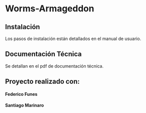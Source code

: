 # Worms-Armageddon

## Instalación
Los pasos de instalación están detallados en el manual de usuario.

## Documentación Técnica
Se detallan en el pdf de documentación técnica.

## Proyecto realizado con:
  #### Federico Funes
  #### Santiago Marinaro
